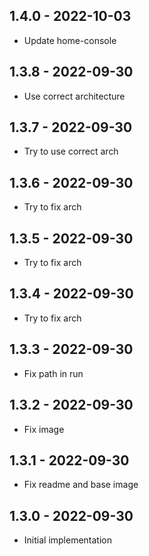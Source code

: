 ## 1.4.0 - 2022-10-03
- Update home-console

## 1.3.8 - 2022-09-30
- Use correct architecture

## 1.3.7 - 2022-09-30
- Try to use correct arch

## 1.3.6 - 2022-09-30
- Try to fix arch

## 1.3.5 - 2022-09-30
- Try to fix arch

## 1.3.4 - 2022-09-30
- Try to fix arch

## 1.3.3 - 2022-09-30
- Fix path in run

## 1.3.2 - 2022-09-30
- Fix image

## 1.3.1 - 2022-09-30
- Fix readme and base image

## 1.3.0 - 2022-09-30
- Initial implementation

